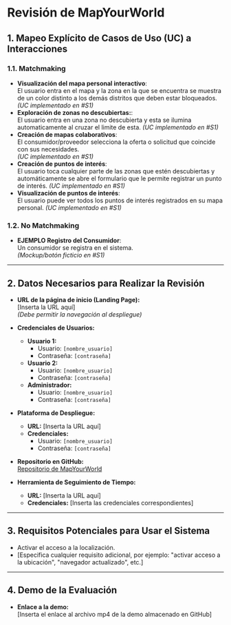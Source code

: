 # Revisión de MapYourWorld  

## 1. Mapeo Explícito de Casos de Uso (UC) a Interacciones

### 1.1. Matchmaking

- **Visualización del mapa personal interactivo**:  
  El usuario entra en el mapa y la zona en la que se encuentra se muestra de un color distinto a los demás distritos que deben estar bloqueados.
  *(UC implementado en #S1)*
- **Exploración de zonas no descubiertas:**:  
  El usuario entra en una zona no descubierta y esta se ilumina automaticamente al cruzar el limite de esta.
  *(UC implementado en #S1)*
- **Creación de mapas colaborativos**:  
  El consumidor/proveedor selecciona la oferta o solicitud que coincide con sus necesidades.  
  *(UC implementado en #S1)*
- **Creación de puntos de interés**:  
  El usuario toca cualquier parte de las zonas que estén descubiertas y automáticamente se abre el formulario que le permite registrar un punto de interés.
  *(UC implementado en #S1)*
- **Visualización de puntos de interés**:  
  El usuario puede ver todos los puntos de interés registrados en su mapa personal.
  *(UC implementado en #S1)*

### 1.2. No Matchmaking

- **EJEMPLO Registro del Consumidor**:  
  Un consumidor se registra en el sistema.  
  *(Mockup/botón ficticio en #S1)*

---

## 2. Datos Necesarios para Realizar la Revisión

- **URL de la página de inicio (Landing Page):**  
  [Inserta la URL aquí]  
  *(Debe permitir la navegación al despliegue)*

- **Credenciales de Usuarios:**
  - **Usuario 1:**  
    - Usuario: `[nombre_usuario]`  
    - Contraseña: `[contraseña]`
  - **Usuario 2:**  
    - Usuario: `[nombre_usuario]`  
    - Contraseña: `[contraseña]`
  - **Administrador:**  
    - Usuario: `[nombre_usuario]`  
    - Contraseña: `[contraseña]`

- **Plataforma de Despliegue:**
  - **URL:** [Inserta la URL aquí]  
  - **Credenciales:**  
    - Usuario: `[nombre_usuario]`  
    - Contraseña: `[contraseña]`

- **Repositorio en GitHub:**  
  [Repositorio de MapYourWorld](https://github.com/ISPP-Grupo-7/MapYourWorld)

- **Herramienta de Seguimiento de Tiempo:**
  - **URL:** [Inserta la URL aquí]  
  - **Credenciales:** [Inserta las credenciales correspondientes]

---

## 3. Requisitos Potenciales para Usar el Sistema

- Activar el acceso a la localización.
- [Especifica cualquier requisito adicional, por ejemplo: "activar acceso a la ubicación", "navegador actualizado", etc.]

---

## 4. Demo de la Evaluación

- **Enlace a la demo:**  
  [Inserta el enlace al archivo mp4 de la demo almacenado en GitHub]
